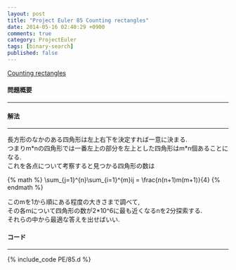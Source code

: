 ```yaml
---
layout: post
title: "Project Euler 85 Counting rectangles"
date: 2014-05-16 02:40:29 +0900
comments: true
category: ProjectEuler
tags: [binary-search]
published: false
---
```


[Counting rectangles](http://projecteuler.net/problem=85)

#### 問題概要

****

#### 解法

****

長方形のなかのある四角形は左上右下を決定すれば一意に決まる.  
つまりm\*nの四角形では一番左上の部分を左上とした四角形はm\*n個あることになる.  
これを各点について考察すると見つかる四角形の数は  

{% math %}
\sum_{j=1}^{n}\sum_{i=1}^{m}ij = \frac{n(n+1)m(m+1)}{4}
{% endmath %}

このmを1から順にある程度の大きさまで調べて,  
その各mについて四角形の数が2*10^6に最も近くなるnを2分探索する.  
それらの中から最適な答えを出せばいい.  

#### コード

****

{% include_code PE/85.d %}
